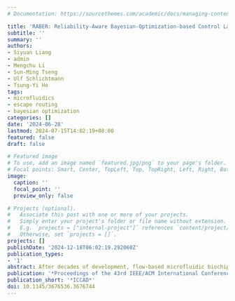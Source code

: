 ```yaml
---
# Documentation: https://sourcethemes.com/academic/docs/managing-content/

title: 'RABER: Reliability-Aware Bayesian-Optimization-based Control Layer Escape Routing for Flow-based Microfluidics'
subtitle: ''
summary: ''
authors:
- Siyuan Liang
- admin
- Mengchu Li
- Sun-Ming Tseng
- Ulf Schlichtmann
- Tsung-Yi Ho
tags:
- microfluidics
- escape routing
- bayesian optimization
categories: []
date: '2024-06-28'
lastmod: 2024-07-15T14:02:19+08:00
featured: false
draft: false

# Featured image
# To use, add an image named `featured.jpg/png` to your page's folder.
# Focal points: Smart, Center, TopLeft, Top, TopRight, Left, Right, BottomLeft, Bottom, BottomRight.
image:
  caption: ''
  focal_point: ''
  preview_only: false

# Projects (optional).
#   Associate this post with one or more of your projects.
#   Simply enter your project's folder or file name without extension.
#   E.g. `projects = ["internal-project"]` references `content/project/deep-learning/index.md`.
#   Otherwise, set `projects = []`.
projects: []
publishDate: '2024-12-18T06:02:19.292060Z'
publication_types:
- '1'
abstract: After decades of development, flow-based microfluidic biochips have become one of the most promising platforms for biochemical experiments. Control ports, which are remarkably area-consuming punch holes, are interfaces to external pneumatic controllers. To prevent the inserted outer catheters from hindering microscopic observation during experiments, control ports are placed on chip boundaries in practice. In this paper, we propose a practical and novel control layer escape routing methodology, which efficiently connects microvalves to user-specified boundaries. Particularly, the proposed methodology groups certain microvalves, and constructs a tree to connect them with the same control port, which is regarded as the root of the tree. Clustering more microvalves into the same group can reduce the usage of control ports, but will lead to more intensive connections among microvalves, which becomes larger obstacles for the routing of other microvalves outside the group, thereby reducing the routability. To derive an optimized tradeoff between the control port usage and the routability, we adapt a hierarchical clustering algorithm with a dynamically changing threshold that ascertains the closeness of the microvalves. We also adopt the Bayesian optimization (BO) to determine the optimized routing order for better routing results. Additionally, we propose a fault-tolerant structure as an option for users, which only occupies little area around control channels, and significantly improves the reliability against blockage defects. Experimental results demonstrate that the proposed methodology can efficiently connect all microvalves to user-specified boundaries, significantly reduce control port usage, shorten control channels, and improve reliability compared to baseline methods.
publication: '*Proceedings of the 43rd IEEE/ACM International Conference on Computer-Aided Design*'
publication_short: '*ICCAD*'
doi: 10.1145/3676536.3676744
---
```

